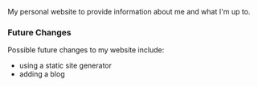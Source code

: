 My personal website to provide information about me and what I'm up to. 

### Future Changes

Possible future changes to my website include:

- using a static site generator
- adding a blog
